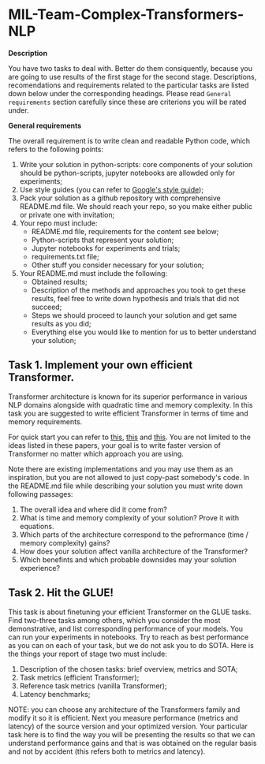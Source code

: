 # MIL-Team-Complex-Transformers-NLP

**Description**

You have two tasks to deal with. Better do them consiquently, because you are going to use results of the first stage for the second stage. Descriptions, recomendations and requirements related to the particular tasks are listed down below under the corresponding headings. Please read `General requirements` section carefully since these are criterions you will be rated under. 

**General requirements**

The overall requirement is to write clean and readable Python code, which refers to the following points:
1. Write your solution in python-scripts: core components of your solution should be python-scripts, jupyter notebooks are allowded only for experiments; 
2. Use style guides (you can refer to [Google's style guide](https://google.github.io/styleguide/pyguide.html));
3. Pack your solution as a github repository with comprehensive README.md file. We should reach your repo, so you make either public or private one with invitation;
4. Your repo must include:
   - README.md file, requirements for the content see below;
   - Python-scripts that represent your solution;
   - Jupyter notebooks for experiments and trials;
   - requirements.txt file;
   - Other stuff you consider necessary for your solution; 
5. Your README.md must include the following:
   - Obtained results;
   - Description of the methods and approaches you took to get these results, feel free to write down hypothesis and trials that did not succeed;
   - Steps we should proceed to launch your solution and get same results as you did;
   - Everything else you would like to mention for us to better understand your solution;


## Task 1. Implement your own efficient Transformer.
Transformer architecture is known for its superior performance in various NLP domains alongside with quadratic time and memory complexity. In this task you are suggested to write efficient Transformer in terms of time and memory requirements. 

For quick start you can refer to [this](https://arxiv.org/abs/2103.13076), [this](https://arxiv.org/abs/2006.16236) and [this](https://arxiv.org/abs/2009.14794). You are not limited to the ideas listed in these papers, your goal is to write faster version of Transformer no matter which approach you are using. 

Note there are existing implementations and you may use them as an inspiration, but you are not allowed to just copy-past somebody's code. In the README.md file while describing your solution you must write down following passages:
1. The overall idea and where did it come from? 
2. What is time and memory complexity of your solution? Prove it with equations.
3. Which parts of the architecture correspond to the pefrormance (time / memory complexity) gains? 
4. How does your solution affect vanilla architecture of the Transformer? 
5. Which benefints and which probable downsides may your solution experience? 

## Task 2. Hit the GLUE!
This task is about finetuning your efficient Transformer on the GLUE tasks. Find two-three tasks among others, which you consider the most demonstrative, and list corresponding performance of your models. You can run your experiments in notebooks. Try to reach as best performance as you can on each of your task, but we do not ask you to do SOTA. Here is the things your report of stage two must include:
1. Description of the chosen tasks: brief overview, metrics and SOTA;
2. Task metrics (efficient Transformer);
3. Reference task metrics (vanilla Transformer);
4. Latency benchmarks;

NOTE: you can choose any architecture of the Transformers family and modify it so it is efficient. Next you measure performance (metrics and latency) of the source version and your optimized version. Your particular task here is to find the way you will be presenting the results so that we can understand performance gains and that is was obtained on the regular basis and not by accident (this refers both to metrics and latency). 
